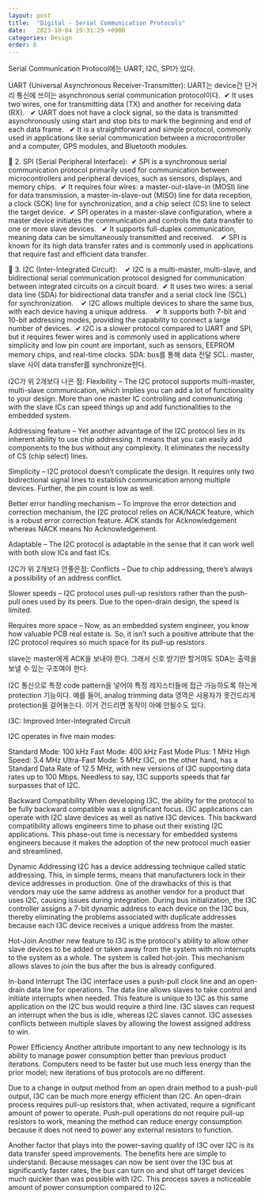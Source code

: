 ```yaml
---
layout: post
title:  "Digital - Serial Communication Protocols"
date:   2023-10-04 19:31:29 +0900
categories: Design
order: 6
---
```



Serial Communication Protocol에는 UART, I2C, SPI가 있다.

UART (Universal Asynchronous Receiver-Transmitter):
UART는 device간 단거리 통신에 쓰이는 asynchronous serial communication protocol이다.
 ✔ It uses two wires, one for transmitting data (TX) and another for receiving data (RX).
  ✔ UART does not have a clock signal, so the data is transmitted asynchronously using start and stop bits to mark the beginning and end of each data frame.
  ✔ It is a straightforward and simple protocol, commonly used in applications like serial communication between a microcontroller and a computer, GPS modules, and Bluetooth modules.

🔰 2. SPI (Serial Peripheral Interface):
 ✔ SPI is a synchronous serial communication protocol primarily used for
communication between microcontrollers and peripheral devices, such as sensors, displays, and memory chips.
 ✔ It requires four wires: a master-out-slave-in (MOSI) line for data transmission, a master-in-slave-out (MISO) line for data reception, a clock (SCK) line for synchronization, and a chip select (CS) line to select the target device.
 ✔ SPI operates in a master-slave configuration, where a master device initiates the communication and controls the data transfer to one or more slave devices.
  ✔ It supports full-duplex communication, meaning data can be simultaneously transmitted and received.
   ✔ SPI is known for its high data transfer rates and is commonly used in applications that require fast and efficient data transfer.

🔰 3. I2C (Inter-Integrated Circuit):
   ✔ I2C is a multi-master, multi-slave, and bidirectional serial communication protocol designed for communication between integrated circuits on a circuit board.
 ✔ It uses two wires: a serial data line (SDA) for bidirectional data transfer and a serial clock line (SCL) for synchronization.
   ✔ I2C allows multiple devices to share the same bus, with each device having a unique address.
   ✔ It supports both 7-bit and 10-bit addressing modes, providing the capability to connect a large number of devices.
 ✔ I2C is a slower protocol compared to UART and SPI, but it requires fewer wires and is commonly used in applications where simplicity and low pin count are important, such as sensors, EEPROM memory chips, and real-time clocks.
SDA: bus를 통해 data 전달
SCL: master, slave 사이 data transfer를 synchronize한다.

I2C가 위 2개보다 나은 점:
Flexibility – The I2C protocol supports multi-master, multi-slave communication, which implies you can add a lot of functionality to your design. More than one master IC controlling and communicating with the slave ICs can speed things up and add functionalities to the embedded system.

Addressing feature – Yet another advantage of the I2C protocol lies in its inherent ability to use chip addressing. It means that you can easily add components to the bus without any complexity. It eliminates the necessity of CS (chip select) lines.

Simplicity – I2C protocol doesn’t complicate the design. It requires only two bidirectional signal lines to establish communication among multiple devices. Further, the pin count is low as well.

Better error handling mechanism – To improve the error detection and correction mechanism, the I2C protocol relies on ACK/NACK feature, which is a robust error correction feature. ACK stands for Acknowledgement whereas NACK means No Acknowledgement.

Adaptable – The I2C protocol is adaptable in the sense that it can work well with both slow ICs and fast ICs.


I2C가 위 2개보다 안좋은점:
Conflicts – Due to chip addressing, there’s always a possibility of an address conflict.

Slower speeds – I2C protocol uses pull-up resistors rather than the push-pull ones used by its peers. Due to the open-drain design, the speed is limited.

Requires more space – Now, as an embedded system engineer, you know how valuable PCB real estate is. So, it isn’t such a positive attribute that the I2C protocol requires so much space for its pull-up resistors.


slave는 master에게 ACK을 보내야 한다.
그래서 신호 받기만 할거여도 SDA는 출력을 보낼 수 있는 구조여야 한다.

I2C 통신으로 특정 code pattern을 넣어야 특정 레지스터들에 접근 가능하도록 하는게 protection 기능이다.
예를 들어, analog trimming data 영역은 사용자가 못건드리게 protection을 걸어놓는다. 이거 건드리면 동작이 아예 안될수도 있다.




I3C: Improved Inter-Integrated Circuit

I2C operates in five main modes:

Standard Mode: 100 kHz
Fast Mode: 400 kHz
Fast Mode Plus: 1 MHz
High Speed: 3.4 MHz
Ultra-Fast Mode: 5 MHz
I3C, on the other hand, has a Standard Data Rate of 12.5 MHz, with new versions of I3C supporting data rates up to 100 Mbps. Needless to say, I3C supports speeds that far surpasses that of I2C.

Backward Compatibility
When developing I3C, the ability for the protocol to be fully backward compatible was a significant focus. I3C applications can operate with I2C slave devices as well as native I3C devices. This backward compatibility allows engineers time to phase out their existing I2C applications. This phase-out time is necessary for embedded systems engineers because it makes the adoption of the new protocol much easier and streamlined.

Dynamic Addressing
I2C has a device addressing technique called static addressing. This, in simple terms, means that manufacturers lock in their device addresses in production. One of the drawbacks of this is that vendors may use the same address as another vendor for a product that uses I2C, causing issues during integration. During bus initialization, the I3C controller assigns a 7-bit dynamic address to each device on the I3C bus, thereby eliminating the problems associated with duplicate addresses because each I3C device receives a unique address from the master.

Hot-Join
Another new feature to I3C is the protocol's ability to allow other slave devices to be added or taken away from the system with no interrupts to the system as a whole. The system is called hot-join. This mechanism allows slaves to join the bus after the bus is already configured.

In-band Interrupt
The I3C interface uses a push-pull clock line and an open-drain data line for operations. The data line allows slaves to take control and initiate interrupts when needed. This feature is unique to I3C as this same application on the I2C bus would require a third line. I3C slaves can request an interrupt when the bus is idle, whereas I2C slaves cannot. I3C assesses conflicts between multiple slaves by allowing the lowest assigned address to win.

Power Efficiency
Another attribute important to any new technology is its ability to manage power consumption better than previous product iterations. Computers need to be faster but use much less energy than the prior model; new iterations of bus protocols are no different.

Due to a change in output method from an open drain method to a push-pull output, I3C can be much more energy efficient than I2C. An open-drain process requires pull-up resistors that, when activated, require a significant amount of power to operate. Push-pull operations do not require pull-up resistors to work, meaning the method can reduce energy consumption because it does not need to power any external resistors to function.

Another factor that plays into the power-saving quality of I3C over I2C is its data transfer speed improvements. The benefits here are simple to understand. Because messages can now be sent over the I3C bus at significantly faster rates, the bus can turn on and shut off target devices much quicker than was possible with I2C. This process saves a noticeable amount of power consumption compared to I2C.
